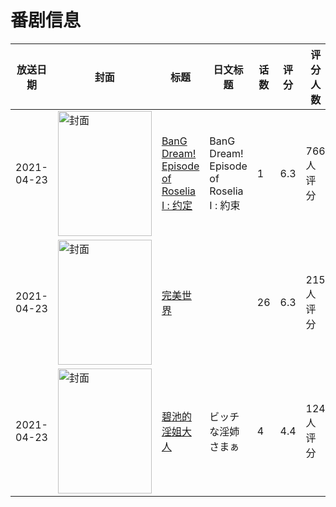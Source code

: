 # 番剧信息

|放送日期|封面|标题|日文标题|话数|评分|评分人数|
|---|---|---|---|---|---|---|
|2021-04-23|<img src="https://lain.bgm.tv/pic/cover/c/ca/70/305058_xeEEN.jpg" alt="封面" style="width:150px;height:200px;object-fit:cover;">|[BanG Dream! Episode of Roselia Ⅰ : 约定](https://bangumi.tv/subject/305058)|BanG Dream! Episode of Roselia Ⅰ : 約束|1|6.3|766人评分|
|2021-04-23|<img src="https://lain.bgm.tv/pic/cover/c/36/b7/244224_5GWwB.jpg" alt="封面" style="width:150px;height:200px;object-fit:cover;">|[完美世界](https://bangumi.tv/subject/244224)||26|6.3|215人评分|
|2021-04-23|<img src="https://bangumi.tv/img/no_icon_subject.png" alt="封面" style="width:150px;height:200px;object-fit:cover;">|[碧池的淫姐大人](https://bangumi.tv/subject/334420)|ビッチな淫姉さまぁ|4|4.4|124人评分|
